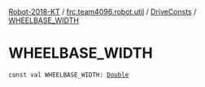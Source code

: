 [Robot-2018-KT](../../index.md) / [frc.team4096.robot.util](../index.md) / [DriveConsts](index.md) / [WHEELBASE_WIDTH](./-w-h-e-e-l-b-a-s-e_-w-i-d-t-h.md)

# WHEELBASE_WIDTH

`const val WHEELBASE_WIDTH: `[`Double`](https://kotlinlang.org/api/latest/jvm/stdlib/kotlin/-double/index.html)